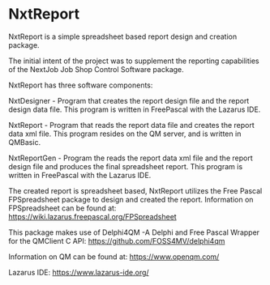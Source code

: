 # NxtReport

NxtReport is a simple spreadsheet based report design and creation package.

The initial intent of the project was to supplement the reporting capabilities of the NextJob Job Shop Control Software package.

NxtReport has three software components:

NxtDesigner - Program that creates the report design file and the report design data file. This program is written in FreePascal with the Lazarus IDE.

NxtReport  - Program that reads the report data file and creates the report data xml file.  This program resides on the QM server, and is written in QMBasic.

NxtReportGen - Program the reads the report data xml file and the report design file and produces the final spreadsheet report. This program is written in FreePascal with the Lazarus IDE.

The created report is spreadsheet based, NxtReport utilizes the  Free Pascal FPSpreadsheet package to design and created the report.
Information on FPSpreadsheet can be found at: https://wiki.lazarus.freepascal.org/FPSpreadsheet

This package  makes use of Delphi4QM -A Delphi and Free Pascal Wrapper for the QMClient C API:  https://github.com/FOSS4MV/delphi4qm

Information on QM can be found at:  https://www.openqm.com/

Lazarus IDE: https://www.lazarus-ide.org/

